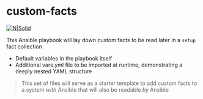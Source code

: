 # custom-facts

[![N|Solid](http://gokev.com/GoKEV200.png)](https://goKev.com)

This Ansible playbook will lay down custom facts to be read later in a `setup` fact collection
  - Default variables in the playbook itself
  - Additional vars.yml file to be imported at runtime, demonstrating a deeply nested YAML structure
  
> This set of files will serve as a starter template to add custom facts to a system *with* Ansible that will also be readable *by* Ansible
